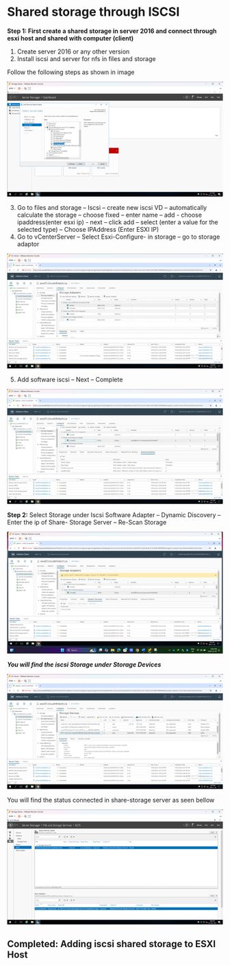 # Shared storage through ISCSI

**Step 1: First create a shared storage in server 2016 and connect through esxi host and shared with computer (client)**

1.	Create server 2016 or any other version
2.	Install iscsi and server for nfs in files and storage

Follow the following steps as shown in image

![Picture19](https://github.com/gurpreet2828/VmwareProject_Images/blob/9799f5483aa8909e9648c04734f8d650402195fb/Picture19.png)

3.	Go to files and storage – Iscsi – create new iscsi VD – automatically calculate the storage – choose fixed – enter name – add  - choose ipaddress(enter esxi ip)  - next – click add – select (enter a value for the selected type) – Choose IPAddress (Enter ESXI IP)
4.	Go to vCenterServer – Select Esxi-Configure- in storage – go to storage adaptor

![Picture20](https://github.com/gurpreet2828/VmwareProject_Images/blob/9799f5483aa8909e9648c04734f8d650402195fb/Picture20.png)

5. Add software iscsi – Next – Complete
   
![Picture21](https://github.com/gurpreet2828/VmwareProject_Images/blob/3fa27beb931a3aaf22f6f26981cf480291db455e/Picture21.png)

**Step 2:** Select Storage under Iscsi Software Adapter – Dynamic Discovery – Enter the ip of Share- Storage Server – Re-Scan Storage

![Picture22](https://github.com/gurpreet2828/VmwareProject_Images/blob/3fa27beb931a3aaf22f6f26981cf480291db455e/Picture22.png)

***You will find the iscsi Storage under Storage Devices***

![Picture23](https://github.com/gurpreet2828/VmwareProject_Images/blob/aa14fb4c24dfaba159275b5baf8e88fe0e22be1d/Picture23.png)

You will find the status connected in share-storage server as seen bellow

![Picture24](https://github.com/gurpreet2828/VmwareProject_Images/blob/aa14fb4c24dfaba159275b5baf8e88fe0e22be1d/Picture24.png)

## Completed: Adding iscsi shared storage to ESXI Host


